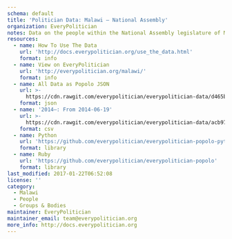 ```yaml
---
schema: default
title: 'Politician Data: Malawi — National Assembly'
organization: EveryPolitician
notes: Data on the people within the National Assembly legislature of Malawi.
resources:
  - name: How To Use The Data
    url: 'http://docs.everypolitician.org/use_the_data.html'
    format: info
  - name: View on EveryPolitician
    url: 'http://everypolitician.org/malawi/'
    format: info
  - name: All Data as Popolo JSON
    url: >-
      https://cdn.rawgit.com/everypolitician/everypolitician-data/d465b16d4c7255b518882bba6d7d5e368b27331f/data/Malawi/Assembly/ep-popolo-v1.0.json
    format: json
  - name: '2014–: From 2014-06-19'
    url: >-
      https://cdn.rawgit.com/everypolitician/everypolitician-data/acb977a472973ee1e98caf64b10a630ebbcde6cb/data/Malawi/Assembly/term-2014.csv
    format: csv
  - name: Python
    url: 'https://github.com/everypolitician/everypolitician-popolo-python'
    format: library
  - name: Ruby
    url: 'https://github.com/everypolitician/everypolitician-popolo'
    format: library
last_modified: 2017-01-22T06:52:08
license: ''
category:
  - Malawi
  - People
  - Groups & Bodies
maintainer: EveryPolitician
maintainer_email: team@everypolitician.org
more_info: http://docs.everypolitician.org
---
```

